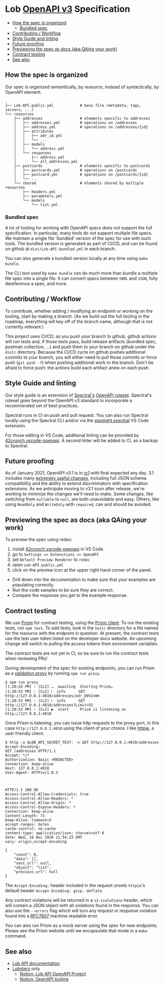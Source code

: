 # Lob [OpenAPI v3](https://github.com/OAI/OpenAPI-Specification) Specification

- [How the spec is organized](#how-the-spec-is-organized)
  - [Bundled spec](#bundled-spec)
- [Contributing / Workflow](#contributing--workflow)
- [Style Guide and linting](#style-guide-and-linting)
- [Future proofing](#future-proofing)
- [Previewing the spec as docs (aka QAing your work)](#previewing-the-spec-as-docs-aka-qaing-your-work)
- [Contract testing](#contract-testing)
- [See also](#see-also)

## How the spec is organized

Our spec is organized semantically, by *resource*, instead of syntactically, by OpenAPI element.

```
.
├── Lob-API-public.yml            # base file (metadata, tags, servers, ...)
└── resources
    ├── addresses                 # elements specific to addresses
    │   ├── addresses.yml         # operations on /addresses
    │   ├── address.yml           # operations on /addresses/{id}
    │   ├── attributes
    │   │   ├── adr_id.yml
    │   │   └── ...
    │   ├── models
    │   │   └── address.yml
    │   └── responses
    │       ├── address.yml
    │       └── all_addresses.yml
    ├── postcards                 # elements specific to postcards
    │   ├── postcards.yml         # operations on /postcards
    │   ├── postcard.yml          # operations on /postcards/{id}
    │   └── ...
    └── shared                    # elements shared by multiple resources
        ├── headers.yml
        ├── parameters.yml
        └── models
            └── list.yml
```

### Bundled spec

A lot of tooling for working with OpenAPI specs does not support the full
specification. In particular, many tools do not support multiple file specs.
We maintain a single file 'bundled' version of the spec for use with such
tools. The bundled version is generated as part of CI/CD, and can be found
on github at `dist/Lob-API-bundled.yml` in each branch.

You can also generate a bundled version locally at any time using `make bundle`.

The CLI tool used by `make bundle` can do much more than bundle a multiple file spec
into a single file. It can convert specs between `YAML` and `JSON`, fully
dereference a spec, and more.

## Contributing / Workflow

To contribute, whether adding / modifying an endpoint or working on the tooling, start by making
a branch. (As we build out the full tooling in the roadmap, everything will key off of the branch
name, although that is not currently relevant.)

This project uses CI/CD; as you push your branch to github, github actions will run tests and, if
those tests pass, build release artifacts (bundled spec, postman collection, ...) and push them
to your branch on github under the `dist/` directory. Because the CI/CD cycle on github pushes
additional commits to your branch, you will either need to pull those commits or force push (`git push -f`)
when pushing additional work to the branch. Don't be afraid to force push: the actions build each
artifact anew on each push.

## Style Guide and linting

Our style guide is an extension of
[Spectral's](https://meta.stoplight.io/docs/spectral/README.md) [OpenAPI
ruleset](https://meta.stoplight.io/docs/spectral/docs/reference/openapi-rules.md). Spectral's
ruleset goes beyond the OpenAPI v3 standard to incorporate a recommended set of
best practices.

Spectral runs in CI on push and pull request. You can also run Spectral locally
using the Spectral CLI and/or via the
[stoplight.spectral](https://marketplace.visualstudio.com/items?itemName=stoplight.spectral)
VS Code extension.

For those editing in VS Code, additional linting can be provided by
[42crunch.vscode-openapi](https://github.com/42Crunch/vscode-openapi). A second
linter will be added to CI, as a backup to Spectral.

## Future proofing

As of January 2021, OpenAPI v3.1 is in [rc1](https://www.openapis.org/blog) with final expected any day. 3.1 includes many [extremely useful changes](https://github.com/OAI/OpenAPI-Specification/releases/tag/3.1.0-rc0), including full JSON schema compatibility and the ability to extend discriminators with specification extensions. As we anticipate moving to v3.1 soon after release, we're working to minimize the changes we'll need to make. Some changes, like switching from `nullable` to `null`, are both unavoidable and easy. Others, like using `ReadOnly` and `WriteOnly` with `required`, can and should be avoided.

## Previewing the spec as docs (aka QAing your work)

To preview the spec using redoc:
1. install [42crunch.vscode-openapi](https://github.com/42Crunch/vscode-openapi) in VS Code
2. go to `Settings => Extenstions => OpenAPI`
3. set `Default Preview Renderer` to `redoc`
4. open `Lob-API-public.yml`
5. click on the preview icon at the upper right hand corner of the panel.

* Drill down into the documentation to make sure that your examples are populating correctly.
* Run the code samples to be sure they are correct.
* Compare the response you get to the example response.

## Contract testing

We use [Prism](https://meta.stoplight.io/docs/prism/README.md) for contract testing, using the [Prism client](https://meta.stoplight.io/docs/prism/docs/guides/http-client.md). To run the existing tests, run `npm test`. To add
tests, look in the `test/` directory for a file named for the resource with
the endpoint in question. At present, the contract tests use the test user token listed on the
developer docs website. An upcoming change will switch to pulling the access tokens from
environment variables.

The contract tests are not yet in CI, so be sure to run the contract tests when reviewing PRs!

During development of the spec for existing endpoints, you can run Prism as a [validation proxy](https://meta.stoplight.io/docs/prism/docs/getting-started/03-cli.md#proxy) by running `npm run proxy`.

```
$ npm run proxy
[1:20:53 PM] › [CLI] …  awaiting  Starting Prism…
[1:20:53 PM] › [CLI] ℹ  info      GET        http://127.0.0.1:4010/addresses/adr_D9V2vWn
[1:20:53 PM] › [CLI] ℹ  info      GET        http://127.0.0.1:4010/addresses?Limit=55
[1:20:53 PM] › [CLI] ▶  start     Prism is listening on http://127.0.0.1:4010
```

Once Prism is listening, you can issue http requests to the proxy port, in this
case `http://127.0.0.1:4010` using the client of your choice. I like
[httpie](https://httpie.io/docs#main-features), a user friendly client.

```
$ http -a $LOB_API_SECRET_TEST: -v GET http://127.0.0.1:4010/addresses Accept-Encoding:
GET /addresses HTTP/1.1
Accept: */*
Authorization: Basic <REDACTED>
Connection: keep-alive
Host: 127.0.0.1:4010
User-Agent: HTTPie/1.0.3



HTTP/1.1 200 OK
Access-Control-Allow-Credentials: true
Access-Control-Allow-Headers: *
Access-Control-Allow-Origin: *
Access-Control-Expose-Headers: *
Connection: keep-alive
Content-Length: 73
Keep-Alive: timeout=5
accept-ranges: bytes
cache-control: no-cache
content-type: application/json; charset=utf-8
date: Wed, 16 Dec 2020 21:54:33 GMT
vary: origin,accept-encoding

{
    "count": 0,
    "data": [],
    "next_url": null,
    "object": "list",
    "previous_url": null
}
```

The `Accept-Encoding:` header included in the request unsets `httpie`'s default
header `Accept-Encoding: gzip, deflate`.

Any contract violations will be returned in a `s1-violations` header, which will
contain a JSON object with all violations found in the response. You can also
use the `--errors` flag which will turn any request or response violation found
into a [RFC7807](https://tools.ietf.org/html/rfc7807) machine readable error.

You can also run Prism as a mock server using the spec for new endpoints.
Please see the Prism website until we encapsulate that mode in a `make` command.

## See also

* [Lob API documentation](https://docs.lob.com/)
* [Lobsters](https://www.lob.com/careers) only
  * [Notion: Lob API OpenAPI Project](https://www.notion.so/lob/Lob-API-v1-OpenAPI-spec-d6c3229d31bc45329d18e01905117fda)
  * [Notion: OpenAPI tooling](https://www.notion.so/lob/OpenAPI-tooling-e17f5a864a4a48d1886dcd95b53cf694)
